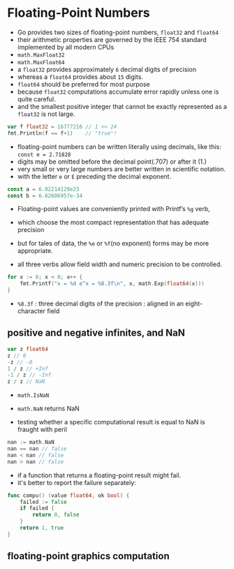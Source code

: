 # Floating-Point Numbers

- Go provides two sizes of floating-point numbers, `float32` and `float64`
- their arithmetic properties are governed by the IEEE 754 standard implemented by all modern CPUs
- `math.MaxFloat32`
- `math.MaxFloat64`
- a `float32` provides approximately `6` decimal digits of precision
- whereas a `float64` provides about `15` digits.
- `float64` should be preferred for most purpose 
- because `float32` computations accumulate error rapidly unless one is quite careful.
- and the smallest positive integer that cannot be exactly represented as a `float32` is not large.

```go
var f float32 = 16777216 // 1 << 24
fmt.Println(f == f+1)    // "true"!
```
- floating-point numbers can be written literally using decimals, like this:
`const e = 2.71828`
- digits may be omitted before the decimal point(.707) or after it (1.)
- very small or very large numbers are better written in scientific notation.
- with the letter `e` or `E` preceding the decimal exponent.
```go
const a = 6.02214129e23
const b = 6.62606957e-34
```
- Floating-point values are conveniently printed with Printf’s `%g` verb,
- which choose the most compact representation that has adequate precision

- but for tales of data, the `%e` or `%f`(no exponent) forms may be more appropriate.
- all three verbs allow field width and numeric precision to be controlled.

```go
for x := 0; x < 8; x++ {
    fmt.Printf("x = %d e^x = %8.3f\n", x, math.Exp(float64(x)))
}
```
- `%8.3f`
: three decimal digits of the precision
: aligned in an eight-character field

## positive and negative infinites, and NaN

```go
var z float64
z // 0
-z // -0
1 / z // +Inf
-1 / z // -Inf
z / z // NaN
```

- `math.IsNaN`
- `math.NaN` returns NaN

- testing whether a specific computational result is equal to NaN is fraught with peril 

```go
nan := math.NaN
nan == nan // false
nan < nan // false
nan > nan // false
```

- if a function that returns a floating-point result might fail.
- it's better to report the failure separately:

```go
func compu() (value float64, ok bool) {
	failed := false
	if failed {
		return 0, false
	}
	return 1, true
}
```

## floating-point graphics computation
